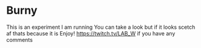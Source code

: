 # Burny
This is an experiment I am running
You can take a look but if it looks scetch af thats because it is
Enjoy!
https://twitch.tv/LAB_W if you have any comments
